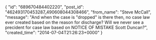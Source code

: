  {
   "id": "689670484402220",
   "post_id": "462493170453287_490608044308466",
   "from_name": "Steve McCall",
   "message": "And when the case is \"dropped\" is there then, no case law ever created based on the reason for discharge? Will we never see a precident for case law based on NOTICE OF MISTAKE  Scott Duncan?",
   "created_time": "2014-07-04T21:26:23+0000"
 }
